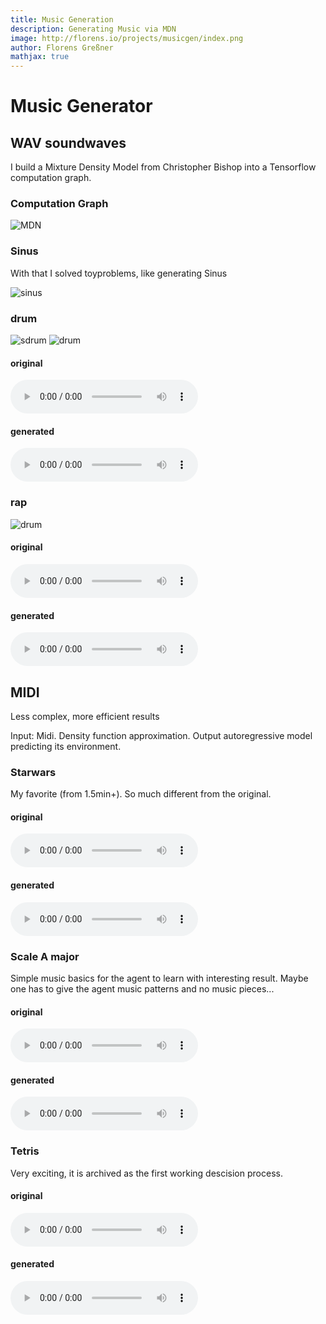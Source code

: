 ```yaml
---
title: Music Generation
description: Generating Music via MDN
image: http://florens.io/projects/musicgen/index.png
author: Florens Greßner
mathjax: true
---
```


# Music Generator

## WAV soundwaves

I build a Mixture Density Model from Christopher Bishop into a Tensorflow computation graph.

### Computation Graph

![MDN](./old_thesis/cgraph.png)

### Sinus

With that I solved toyproblems, like generating Sinus

![sinus](./old_thesis/toy1.png)

### drum

![sdrum](./old_thesis/sdrum.png)
![drum](./old_thesis/drums.png)

#### original
<audio controls="controls">
<source type="audio/wav" src="./old_thesis/drums.wav"></source>
<p>Your browser does not support the audio element.</p>
</audio>

#### generated
<audio controls="controls">
  <source type="audio/wav" src="./old_thesis/gen_drums.wav"></source>
  <p>Your browser does not support the audio element.</p>
</audio>

### rap

![drum](./old_thesis/rap2.png)

#### original
<audio controls="controls">
<source type="audio/wav" src="./old_thesis/rap.wav"></source>
<p>Your browser does not support the audio element.</p>
</audio>

#### generated
<audio controls="controls">
  <source type="audio/wav" src="./old_thesis/rap_gen.wav"></source>
  <p>Your browser does not support the audio element.</p>
</audio>

## MIDI

Less complex, more efficient results

Input: Midi. Density function approximation. Output autoregressive model predicting its environment.


### Starwars

My favorite (from 1.5min+). So much different from the original.

#### original
<audio controls="controls">
<source type="audio/wav" src="http://florens.io/projects/linmusicgen/starwars.wav"></source>
<p>Your browser does not support the audio element.</p>
</audio>

#### generated
<audio controls="controls">
  <source type="audio/wav" src="./nc_starwars_001.wav"></source>
  <p>Your browser does not support the audio element.</p>
</audio>

### Scale A major

Simple music basics for the agent to learn with interesting result. Maybe one has to give the agent music patterns and no music pieces...

#### original
<audio controls="controls">
<source type="audio/wav" src="./scale_a_major.wav" ></source>
<p>Your browser does not support the audio element.</p>
</audio>

#### generated
<audio controls="controls">
  <source type="audio/wav" src="./nc_scale_a_major.wav"></source>
  <p>Your browser does not support the audio element.</p>
</audio>

### Tetris

Very exciting, it is archived as the first working descision process.

#### original
<audio controls="controls">
<source type="audio/wav" src="http://florens.io/projects/linmusicgen/tetris.wav"></source>
<p>Your browser does not support the audio element.</p>
</audio>

#### generated
<audio controls="controls">
  <source type="audio/wav" src="./nc_tetris001.wav"></source>
  <p>Your browser does not support the audio element.</p>
</audio>



